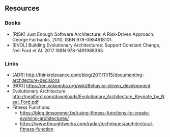 ## Resources

### Books

* [RISK] Just Enough Software Architecture: A Risk-Driven Approach: George Fairbanks, 2010, ISBN 978-0984618101.
* [EVOL] Building Evolutionary Architectures: Support Constant Change, Neil Ford et Al. 2017 ISBN 978-1491986363.

### Links

* [ADR] http://thinkrelevance.com/blog/2011/11/15/documenting-architecture-decisions
* [BDD] https://en.wikipedia.org/wiki/Behavior-driven_development
* Evolutionary Architecture http://nealford.com/downloads/Evolutionary_Architecture_Keynote_by_Neal_Ford.pdf
* Fitness Functions: 
  * https://blog.timsommer.be/using-fitness-functions-to-create-evolving-architectures/
  * https://www.thoughtworks.com/radar/techniques/architectural-fitness-function
